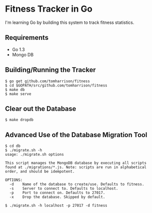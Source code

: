 Fitness Tracker in Go
=====================

I'm learning Go by building this system to track fitness statistics.

Requirements
------------

* Go 1.3
* Mongo DB

Building/Running the Tracker
----------------------------

    $ go get github.com/tomharrison/fitness
    $ cd $GOPATH/src/github.com/tomharrison/fitness
    $ make db
    $ make serve

Clear out the Database
----------------------

    $ make dropdb

Advanced Use of the Database Migration Tool
-------------------------------------------

    $ cd db
    $ ./migrate.sh -h
    usage: ./migrate.sh options

    This script manages the MongoDB database by executing all scripts
    found at ./migrations/*.js. Note: scripts are run in alphabetical
    order, and should be idempotent.

    OPTIONS:
      -d    Name of the database to create/use. Defaults to fitness.
      -s    Server to connect to. Defaults to localhost.
      -p    Port to connect on. Defaults to 27017.
      -x    Drop the database. Skipped by default.

    $ ./migrate.sh -h localhost -p 27017 -d fitness


